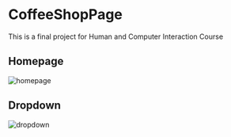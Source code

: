 # CoffeeShopPage

This is a final project for Human and Computer Interaction Course

## Homepage

![homepage](https://user-images.githubusercontent.com/71596249/214859180-2d194573-fff2-4111-b843-13d2e98b3c11.gif)


## Dropdown

![dropdown](https://user-images.githubusercontent.com/71596249/214860209-79913f04-3f3c-4b95-b0a8-af27e4e95091.gif)
